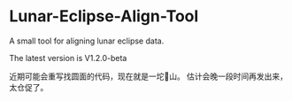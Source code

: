 # Lunar-Eclipse-Align-Tool
A small tool for aligning lunar eclipse data.


The latest version is V1.2.0-beta

近期可能会重写找圆面的代码，现在就是一坨💩山。
估计会晚一段时间再发出来，太仓促了。
